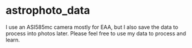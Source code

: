 # astrophoto_data
I use an ASI585mc camera mostly for EAA, but I also save the data to process into photos later. Please feel free to use my data to process and learn.
